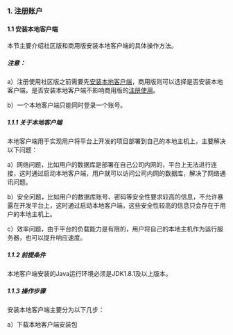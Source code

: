 ### 1. 注册账户

#### 1.1 安装本地客户端

本节主要介绍社区版和商用版安装本地客户端的具体操作方法。

##### 注意：

a）注册使用社区版之前需要先[安装本地客户端](https://main.feisuanyz.com:8080/flow-community/feisuanyz-local-engine.zip)，商用版则可以选择是否安装本地客户端，是否安装本地客户端不影响商用版的[注册使用](https://www.feisuanyz.com/)。

b）一个本地客户端只能同时登录一个账号。

##### 1.1.1 关于本地客户端

本地客户端用于实现用户将平台上开发的项目部署到自己的本地主机上，主要解决以下问题：

a）网络问题，比如用户的数据库是部署在自己公司内网的，平台上无法进行连接，这时通过启动本地客户端，用户就可以访问公司内网的数据库，解决了网络通讯问题。

b）安全问题，比如用户的数据库账号、密码等安全性要求较高的信息，不允许暴露在开发平台上，这时通过启动本地客户端，这些安全性较高的信息只会存在于用户的本地主机上。

c）效率问题，由于平台的负载能力是有限的，用户将自己的本地主机作为运行服务器，也可以提升响应速度。

##### 1.1.2 前提条件

本地客户端安装的Java运行环境必须是JDK1.8.1及以上版本。

##### 1.1.3 操作步骤

安装本地客户端主要分为以下几步：

a）下载本地客户端安装包
